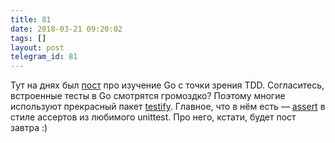 ```yaml
---
title: 81
date: 2018-03-21 09:20:02
tags: []
layout: post
telegram_id: 81
---
```


Тут на днях был [пост](https://t.me/itgram_channel/79) про изучение Go с точки зрения TDD. Согласитесь, встроенные тесты в Go смотрятся громоздко? Поэтому многие используют прекрасный пакет [testify](https://github.com/stretchr/testify). Главное, что в нём есть — [assert](https://github.com/stretchr/testify#assert-package) в стиле ассертов из любимого unittest. Про него, кстати, будет пост завтра :)
